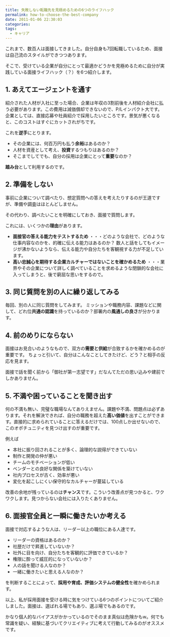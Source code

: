 ```yaml
---
title: 失敗しない転職先を見極めるための6つのライフハック
permalink: how-to-choose-the-best-company
date: 2011-01-06 22:30:03
categories: 
tags:
  - キャリア
---
```

これまで、数百人は面接してきました。自分自身も7回転職しているため、面接は自己流のスタイルができつつあります。

そこで、受けている企業が自分にとって最適かどうかを見極めるために自分が実践している面接ライフハック（？）を6つ紹介します。
<!-- more -->

## 1. あえてエージェントを通す
紹介された人材が入社に至った場合、企業は年収の3割前後を人材紹介会社に払う必要があります。この費用は減価償却できないので、P/Lインパクト大です。企業としては、直接応募や社員紹介で採用したいところです。景気が悪くなると、このコストはすぐにカットされがちです。

これを**逆手**にとります。

- その企業には、何百万円も払う**余裕**はあるのか？
- 人材を資産として考え、**投資**するつもりはあるのか？
- そこまでしてでも、自分の採用は企業にとって**重要**なのか？

**踏み台**として利用するのです。

## 2. 準備をしない
事前に企業について調べたり、想定質問への答えを考えたりするのが王道ですが、準備や調査はほとんどしません。

その代わり、調べたいことを明確にしておき、面接で質問します。

これには、いくつかの**理由**があります。

- **面接官の答える能力をテストするため**
・・・どのような会社で、どのような仕事内容なのかを、的確に伝える能力はあるのか？
数人と話をしてもイメージが沸かないようなら、伝える能力や自分たちを客観視する力が不足しています。
- **高い忠誠心を期待する企業カルチャーではないことを確かめるため**
・・・業界やその企業について詳しく調べていることを求めるような閉鎖的な会社に入ってしまうと、後で窮屈な思いをするので。

## 3. 同じ質問を別の人に繰り返してみる
毎回、別の人に同じ質問をしてみます。
ミッションや職務内容、課題などに関して、どれ位**共通の認識**を持っているのか？部署内の**風通しの良さ**が分かります。

## 4. 前のめりにならない
面接はお見合いのようなもので、双方の**需要と供給**が合致するかを確かめるのが重要です。
ちょっと引いて、自分はこんなことしてきたけど、どう？と相手の反応を見ます。

面接で話を聞く前から「御社が第一志望です」だなんてただの思い込みや建前でしかありません。

## 5. 不満や困っていることを聞き出す
何の不満も無い、完璧な職場なんてありえません。課題や不満、問題点は必ずあります。それを解決できれば、自分の職務を超えた**高い価値**を出すことができます。直接的に求められていることに答えるだけでは、100点しか出せないので、このオポチュニティを見つけ出すのが重要です。

例えば

- 本社に振り回されることが多く、論理的な説得ができていない
- 制作と開発の仲が悪い
- チームのモチベーションが低い
- ベンダーとの良好な関係を築けていない
- 社内プロセスが古く、効率が悪い
- 変化を起こしにくい保守的なカルチャーが蔓延している

改善の余地が残っているのは**チャンス**です。こういう改善点が見つかると、ワクワクします。見つからない会社には入りたくありません。

## 6. 面接官全員と一瞬に働きたいか考える
面接で対応するような人は、リーダー以上の職位にある人達です。

- リーダーの資格はあるのか？
- 社歴だけで昇進していないか？
- 社外に目を向け、自分たちを客観的に評価できているか？
- 権限に酔って威圧的になっていないか？
- 人の話を聞ける人なのか？
- 一緒に働きたいと思える人なのか？

を判断することによって、**採用や育成、評価システムの健全性**を確かめられます。

以上、私が採用面接を受ける時に気をつけている6つのポイントについてご紹介しました。面接は、選ばれる場でもあり、選ぶ場でもあるのです。

かなり個人的なバイアスがかかっているのでそのまま真似は危険かもw。何でも常識を疑い、経験に基づいてクリエイティブに考えて行動してみるのがオススメです。